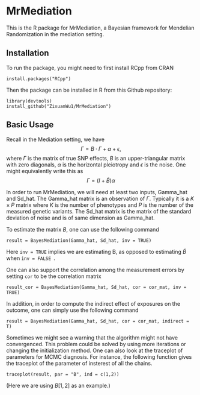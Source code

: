 # MrMediation

This is the R package for MrMediation, a Bayesian framework for Mendelian Randomization in the mediation setting.

## Installation

To run the package, you might need to first install RCpp from CRAN

```
install.packages("RCpp")
```

Then the package can be installed in R from this Github repository:

```
library(devtools)
install_github("ZixuanWu1/MrMediation")
```

## Basic Usage

Recall in the Mediation setting, we have $$\Gamma = B \cdot \Gamma + \alpha + \epsilon,$$
where $\Gamma$ is the matrix of true SNP effects, $B$ is an upper-triangular matrix with zero diagonals, $\alpha$ is the horizontal pleiotropy and $\epsilon$ is the noise. One might equivalently write this as $$\Gamma = (I + \tilde{B}) \alpha$$

In order to run MrMediation, we will need at least two inputs, Gamma_hat and Sd_hat. The Gamma_hat matrix is an observation of $\Gamma$. Typically it is  a $K \times P$ matrix where $K$ is the number of phenotypes and $P$ is the number of the measured genetic variants. The Sd_hat matrix is the matrix of the standard deviation of noise and is of same dimension as Gamma_hat. 

To estimate the matrix $B$, one can use the following command

```
result = BayesMediation(Gamma_hat, Sd_hat, inv = TRUE)
```

Here ```inv = TRUE``` implies we are estimating B, as opposed to estimating $\tilde{B}$ when ```inv = FALSE ```.

One can also support the correlation among the measurement errors by setting ```cor``` to be the correlation matrix

```
result_cor = BayesMediation(Gamma_hat, Sd_hat, cor = cor_mat, inv = TRUE)
```

In addition, in order to compute the indirect effect of exposures on the outcome, one can simply use the following command

```
result = BayesMediation(Gamma_hat, Sd_hat, cor = cor_mat, indirect = T)
```

Sometimes we might see a warning that the algorithm might not have convergenced. This problem could be solved by using more iterations or changing the initialization method. One can also look at the traceplot of parameters for MCMC diagnosis. For instance, the following function gives the traceplot of the parameter of insterest of all the chains.

```
traceplot(result, par = "B", ind = c(1,2))
```

(Here we are using $B[1,2]$ as an example.)
